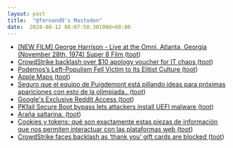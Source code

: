 ```yaml
---
layout: post
title:  "@fernand0's Mastodon"
date:  2024-08-12 08:07:50.301000+00:00
---
```

*  [[NEW FILM] George Harrison - Live at the Omni, Atlanta, Georgia (November 28th, 1974) Super 8 Film ](https://www.youtube.com/watch?v=un1wwAu-79g&amp%3Bfeature=youtu.b) ([toot](https://mastodon.social/@fernand0/112948023807149759))
*  [CrowdStrike backlash over $10 apology voucher for IT chaos ](https://www.bbc.com/news/articles/ce58p0048r0) ([toot](https://mastodon.social/@fernand0/112947894542035220))
*  [Podemos’s Left-Populism Fell Victim to Its Elitist Culture ](https://jacobin.com/2024/07/podemos-spain-left-populism-elitist-cultur) ([toot](https://mastodon.social/@fernand0/112947166642103231))
*  [Apple Maps ](https://beta.maps.apple.com/unsupporte) ([toot](https://mastodon.social/@fernand0/112946482482660992))
*  [Seguro que el equipo de Puigdemont está pillando ideas para próximas apariciones con esto de la olimpiada.. ](https://mastodon.social/@fernand0/112945230858130554) ([toot](https://mastodon.social/@fernand0/112945230858130554))
*  [Google's Exclusive Reddit Access ](https://www.404media.co/email/4650b997-7cc3-4578-834c-7e663ed3d516) ([toot](https://mastodon.social/@fernand0/112944555184152850))
*  [PKfail Secure Boot bypass lets attackers install UEFI malware ](https://www.bleepingcomputer.com/news/security/pkfail-secure-boot-bypass-lets-attackers-install-uefi-malware) ([toot](https://mastodon.social/@fernand0/112944395648202955))
*  [Araña saltarina. ](https://avecesunafoto.wordpress.com/2024/08/11/arana-saltarina-2) ([toot](https://mastodon.social/@fernand0/112944366137112553))
*  [Cookies y tokens: qué son exactamente estas piezas de información que nos permiten interactuar con las plataformas web ](https://www.genbeta.com/a-fondo/cookies-tokens-que-exactamente-estas-piezas-informacion-que-nos-permiten-interactuar-plataformas-we) ([toot](https://mastodon.social/@fernand0/112944167166682654))
*  [CrowdStrike faces backlash as ‘thank you’ gift cards are blocked ](https://www.theguardian.com/technology/article/2024/jul/25/crowdstrike-workers-ubereats-voucher) ([toot](https://mastodon.social/@fernand0/112943893967603146))

